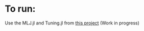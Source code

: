 # To run:

Use the MLJ.jl and Tuning.jl from [this project](https://github.com/dominusmi/warwick-rsg) (Work in progress)
